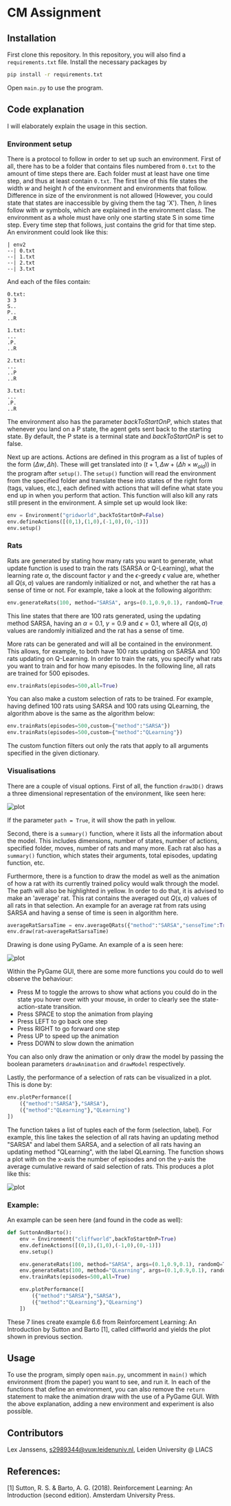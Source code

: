 # CM Assignment

## Installation
First clone this repository. In this repository, you will also find a `requirements.txt` file. Install the necessary packages by

```bash
pip install -r requirements.txt
```

Open `main.py` to use the program.

## Code explanation
I will elaborately explain the usage in this section.

### Environment setup
There is a protocol to follow in order to set up such an environment. First of all, there has to be a folder that contains files numbered from `0.txt` to the amount of time steps there are. Each folder must at least have one time step, and thus at least contain `0.txt`. The first line of this file states the width _w_ and height _h_ of the environment and environments that follow. Difference in size of the environment is not allowed (However, you could state that states are inaccessible by giving them the tag 'X'). Then, _h_ lines follow with _w_ symbols, which are explained in the environment class. The environment as a whole must have only one starting state S in some time step. Every time step that follows, just contains the grid for that time step. An environment could look like this:

```
| env2
--| 0.txt
--| 1.txt
--| 2.txt
--| 3.txt
```
And each of the files contain:

```
0.txt:
3 3
S..
P..
..R

1.txt:
...
.P.
..R

2.txt:
...
..P
..R

3.txt:
...
.P.
..R
```

The environment also has the parameter _backToStartOnP_, which states that whenever you land on a P state, the agent gets sent back to the starting state. By default, the P state is a terminal state and _backToStartOnP_ is set to false.

Next up are actions. Actions are defined in this program as a list of tuples of the form $(\Delta w, \Delta h)$. These will get translated into $(t+1, \Delta w + (\Delta h \times w_{old}))$ in the program after `setup()`. The `setup()` function will read the environment from the specified folder and translate these into states of the right form (tags, values, etc.), each defined with actions that will define what state you end up in when you perform that action. This function will also kill any rats still present in the environment. A simple set up would look like:

```python
env = Environment("gridworld",backToStartOnP=False)
env.defineActions([(0,1),(1,0),(-1,0),(0,-1)])
env.setup()
```

### Rats
Rats are generated by stating how many rats you want to generate, what update function is used to train the rats (SARSA or Q-Learning), what the learning rate $\alpha$, the discount factor $\gamma$ and the $\epsilon$-greedy $\epsilon$ value are, whether all $Q(s,a)$ values are randomly initialized or not, and whether the rat has a sense of time or not. For example, take a look at the following algorithm:
```python
env.generateRats(100, method="SARSA", args=(0.1,0.9,0.1), randomQ=True, senseTime=True)
```
This line states that there are 100 rats generated, using the updating method SARSA, having an $\alpha = 0.1$, $\gamma = 0.9$ and $\epsilon = 0.1$, where all $Q(s,a)$ values are randomly initialized and the rat has a sense of time.

More rats can be generated and will all be contained in the environment. This allows, for example, to both have 100 rats updating on SARSA and 100 rats updating on Q-Learning. 
In order to train the rats, you specify what rats you want to train and for how many episodes. In the following line, all rats are trained for 500 episodes. 
```python
env.trainRats(episodes=500,all=True)
```
You can also make a custom selection of rats to be trained. For example, having defined 100 rats using SARSA and 100 rats using QLearning, the algorithm above is the same as the algorithm below:
```python
env.trainRats(episodes=500,custom={"method":"SARSA"})
env.trainRats(episodes=500,custom={"method":"QLearning"})
```
The custom function filters out only the rats that apply to all arguments specified in the given dictionary.

### Visualisations
There are a couple of visual options. First of all, the function `draw3D()` draws a three dimensional representation of the environment, like seen here:

![plot](./assets/cyclicgrid(1).png)

If the parameter `path = True`, it will show the path in yellow. 

Second, there is a `summary()` function, where it lists all the information about the model. This includes dimensions, number of states, number of actions, specified folder, moves, number of rats and many more. Each rat also has a `summary()` function, which states their arguments, total episodes, updating function, etc. 

Furthermore, there is a function to draw the model as well as the animation of how a rat with its currently trained policy would walk through the model. The path will also be highlighted in yellow. In order to do that, it is advised to make an 'average' rat. This rat contains the averaged out $Q(s,a)$ values of all rats in that selection. An example for an average rat from rats using SARSA and having a sense of time is seen in algorithm here. 
```python
averageRatSarsaTime = env.averageQRats({"method":"SARSA","senseTime":True})
env.draw(rat=averageRatSarsaTime)
```
Drawing is done using PyGame. An example of a is seen here:

![plot](./assets/animation.gif)

Within the PyGame GUI, there are some more functions you could do to well observe the behaviour:

- Press M to toggle the arrows to show what actions you could do in the state you hover over with your mouse, in order to clearly see the state-action-state transition.
- Press SPACE to stop the animation from playing
- Press LEFT to go back one step
- Press RIGHT to go forward one step
- Press UP to speed up the animation
- Press DOWN to slow down the animation

You can also only draw the animation or only draw the model by passing the boolean parameters `drawAnimation` and `drawModel` respectively.

Lastly, the performance of a selection of rats can be visualized in a plot. This is done by:
```python
env.plotPerformance([
    ({"method":"SARSA"},"SARSA"),
    ({"method":"QLearning"},"QLearning")
])
```
The function takes a list of tuples each of the form (selection, label). For example, this line takes the selection of all rats having an updating method "SARSA" and label them SARSA, and a selection of all rats having an updating method "QLearning", with the label QLearning. The function shows a plot with on the x-axis the number of episodes and on the y-axis the average cumulative reward of said selection of rats. This produces a plot like this:

![plot](./assets/exampleplot.png)

### Example:
An example can be seen here (and found in the code as well):

```python
def SuttonAndBarto():
    env = Environment("cliffworld",backToStartOnP=True)
    env.defineActions([(0,1),(1,0),(-1,0),(0,-1)])
    env.setup()

    env.generateRats(100, method="SARSA", args=(0.1,0.9,0.1), randomQ=True, senseTime=True)
    env.generateRats(100, method="QLearning", args=(0.1,0.9,0.1), randomQ=True, senseTime=True)
    env.trainRats(episodes=500,all=True)

    env.plotPerformance([
        ({"method":"SARSA"},"SARSA"),
        ({"method":"QLearning"},"QLearning")
    ])
```
These 7 lines create example 6.6 from Reinforcement Learning: An Introduction by Sutton and Barto [1], called cliffworld and yields the plot shown in previous section.

## Usage
To use the program, simply open `main.py`, uncomment in `main()` which environment (from the paper) you want to see, and run it. In each of the functions that define an environment, you can also remove the `return` statement to make the animation draw with the use of a PyGame GUI. With the above explanation, adding a new environment and experiment is also possible.

## Contributors
Lex Janssens, s2989344@vuw.leidenuniv.nl, Leiden University @ LIACS

## References:

[1] Sutton, R. S. & Barto, A. G. (2018). Reinforcement Learning: An Introduction (second edition). Amsterdam University Press.

